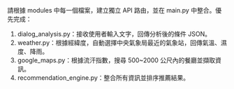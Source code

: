請根據 modules 中每一個檔案，建立獨立 API 路由，並在 main.py 中整合。優先完成：
1. dialog_analysis.py：接收使用者輸入文字，回傳分析後的條件 JSON。
2. weather.py：根據經緯度，自動選擇中央氣象局最近的氣象站，回傳氣溫、濕度、降雨。
3. google_maps.py：根據流汗指數，搜尋 500~2000 公尺內的餐廳並擷取資訊。
4. recommendation_engine.py：整合所有資訊並排序推薦結果。
